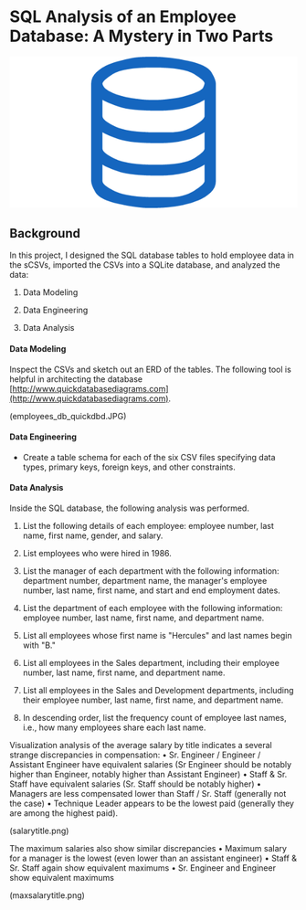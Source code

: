# SQL Analysis of an Employee Database: A Mystery in Two Parts

![sql.png](sql.png)

## Background

In this project, I designed the SQL database tables to hold employee data in the sCSVs, imported the CSVs into a SQLite database, and analyzed the data:

1. Data Modeling

2. Data Engineering

3. Data Analysis


#### Data Modeling

Inspect the CSVs and sketch out an ERD of the tables. The following tool is helpful in architecting the database [http://www.quickdatabasediagrams.com](http://www.quickdatabasediagrams.com).

(employees_db_quickdbd.JPG)

#### Data Engineering

* Create a table schema for each of the six CSV files specifying data types, primary keys, foreign keys, and other constraints.


#### Data Analysis

Inside the SQL database, the following analysis was performed.

1. List the following details of each employee: employee number, last name, first name, gender, and salary.

2. List employees who were hired in 1986.

3. List the manager of each department with the following information: department number, department name, the manager's employee number, last name, first name, and start and end employment dates.

4. List the department of each employee with the following information: employee number, last name, first name, and department name.

5. List all employees whose first name is "Hercules" and last names begin with "B."

6. List all employees in the Sales department, including their employee number, last name, first name, and department name.

7. List all employees in the Sales and Development departments, including their employee number, last name, first name, and department name.

8. In descending order, list the frequency count of employee last names, i.e., how many employees share each last name.


Visualization analysis of the average salary by title indicates a several strange discrepancies in compensation:
•	Sr. Engineer / Engineer / Assistant Engineer have equivalent salaries (Sr Engineer should be notably higher than Engineer, notably higher than Assistant Engineer)
•	Staff & Sr. Staff have equivalent salaries (Sr. Staff should be notably higher)
•	Managers are less compensated lower than Staff / Sr. Staff (generally not the case)
•	Technique Leader appears to be the lowest paid (generally they are among the highest paid).

 (salarytitle.png)

The maximum salaries also show similar discrepancies
•	Maximum salary for a manager is the lowest (even lower than an assistant engineer)
•	Staff & Sr. Staff again show equivalent maximums
•	Sr. Engineer and Engineer show equivalent maximums
 
(maxsalarytitle.png)
